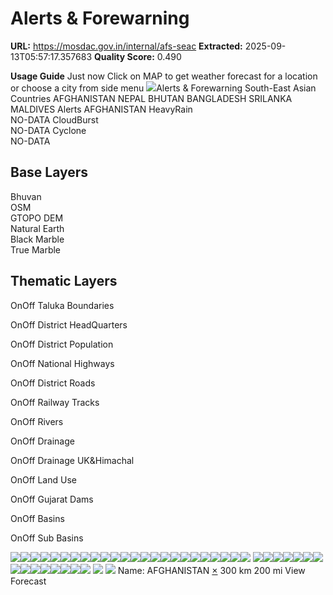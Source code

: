 # Alerts & Forewarning

**URL:** https://mosdac.gov.in/internal/afs-seac
**Extracted:** 2025-09-13T05:57:17.357683
**Quality Score:** 0.490

**Usage Guide** Just now
Click on MAP to get weather forecast for a location or choose a city from side menu
![](https://mosdac.gov.in/afs/static/media/MOSDAC_banner.44c7af18.png)Alerts & Forewarning
South-East Asian Countries
AFGHANISTAN NEPAL BHUTAN BANGLADESH SRILANKA MALDIVES
Alerts AFGHANISTAN
HeavyRain  
NO-DATA
CloudBurst  
NO-DATA
Cyclone  
NO-DATA
## Base Layers
Bhuvan  
OSM  
GTOPO DEM  
Natural Earth  
Black Marble  
True Marble  

## Thematic Layers
OnOff
Taluka Boundaries  

OnOff
District HeadQuarters  

OnOff
District Population  

OnOff
National Highways  

OnOff
District Roads  

OnOff
Railway Tracks  

OnOff
Rivers  

OnOff
Drainage  

OnOff
Drainage UK&Himachal  

OnOff
Land Use  

OnOff
Gujarat Dams  

OnOff
Basins  

OnOff
Sub Basins  

![](https://mosdac.gov.in/geoserver_2/worldview/wms?service=WMS&request=GetMap&layers=worldview%3ASAARC&styles=&format=image%2Fpng&transparent=true&version=1.1.1&width=256&height=256&srs=EPSG%3A4326&CQL_FILTER=name%3D'AFGHANISTAN'%20OR%20name%3D'AFGHANISTAN'&bbox=67.5,22.5,78.75,33.75)![](https://mosdac.gov.in/geoserver_2/worldview/wms?service=WMS&request=GetMap&layers=worldview%3ASAARC&styles=&format=image%2Fpng&transparent=true&version=1.1.1&width=256&height=256&srs=EPSG%3A4326&CQL_FILTER=name%3D'AFGHANISTAN'%20OR%20name%3D'AFGHANISTAN'&bbox=78.75,22.5,90,33.75)![](https://mosdac.gov.in/geoserver_2/worldview/wms?service=WMS&request=GetMap&layers=worldview%3ASAARC&styles=&format=image%2Fpng&transparent=true&version=1.1.1&width=256&height=256&srs=EPSG%3A4326&CQL_FILTER=name%3D'AFGHANISTAN'%20OR%20name%3D'AFGHANISTAN'&bbox=67.5,11.25,78.75,22.5)![](https://mosdac.gov.in/geoserver_2/worldview/wms?service=WMS&request=GetMap&layers=worldview%3ASAARC&styles=&format=image%2Fpng&transparent=true&version=1.1.1&width=256&height=256&srs=EPSG%3A4326&CQL_FILTER=name%3D'AFGHANISTAN'%20OR%20name%3D'AFGHANISTAN'&bbox=78.75,11.25,90,22.5)![](https://mosdac.gov.in/geoserver_2/worldview/wms?service=WMS&request=GetMap&layers=worldview%3ASAARC&styles=&format=image%2Fpng&transparent=true&version=1.1.1&width=256&height=256&srs=EPSG%3A4326&CQL_FILTER=name%3D'AFGHANISTAN'%20OR%20name%3D'AFGHANISTAN'&bbox=67.5,33.75,78.75,45)![](https://mosdac.gov.in/geoserver_2/worldview/wms?service=WMS&request=GetMap&layers=worldview%3ASAARC&styles=&format=image%2Fpng&transparent=true&version=1.1.1&width=256&height=256&srs=EPSG%3A4326&CQL_FILTER=name%3D'AFGHANISTAN'%20OR%20name%3D'AFGHANISTAN'&bbox=78.75,33.75,90,45)![](https://mosdac.gov.in/geoserver_2/worldview/wms?service=WMS&request=GetMap&layers=worldview%3ASAARC&styles=&format=image%2Fpng&transparent=true&version=1.1.1&width=256&height=256&srs=EPSG%3A4326&CQL_FILTER=name%3D'AFGHANISTAN'%20OR%20name%3D'AFGHANISTAN'&bbox=56.25,22.5,67.5,33.75)![](https://mosdac.gov.in/geoserver_2/worldview/wms?service=WMS&request=GetMap&layers=worldview%3ASAARC&styles=&format=image%2Fpng&transparent=true&version=1.1.1&width=256&height=256&srs=EPSG%3A4326&CQL_FILTER=name%3D'AFGHANISTAN'%20OR%20name%3D'AFGHANISTAN'&bbox=90,22.5,101.25,33.75)![](https://mosdac.gov.in/geoserver_2/worldview/wms?service=WMS&request=GetMap&layers=worldview%3ASAARC&styles=&format=image%2Fpng&transparent=true&version=1.1.1&width=256&height=256&srs=EPSG%3A4326&CQL_FILTER=name%3D'AFGHANISTAN'%20OR%20name%3D'AFGHANISTAN'&bbox=56.25,11.25,67.5,22.5)![](https://mosdac.gov.in/geoserver_2/worldview/wms?service=WMS&request=GetMap&layers=worldview%3ASAARC&styles=&format=image%2Fpng&transparent=true&version=1.1.1&width=256&height=256&srs=EPSG%3A4326&CQL_FILTER=name%3D'AFGHANISTAN'%20OR%20name%3D'AFGHANISTAN'&bbox=90,11.25,101.25,22.5)![](https://mosdac.gov.in/geoserver_2/worldview/wms?service=WMS&request=GetMap&layers=worldview%3ASAARC&styles=&format=image%2Fpng&transparent=true&version=1.1.1&width=256&height=256&srs=EPSG%3A4326&CQL_FILTER=name%3D'AFGHANISTAN'%20OR%20name%3D'AFGHANISTAN'&bbox=67.5,0,78.75,11.25)![](https://mosdac.gov.in/geoserver_2/worldview/wms?service=WMS&request=GetMap&layers=worldview%3ASAARC&styles=&format=image%2Fpng&transparent=true&version=1.1.1&width=256&height=256&srs=EPSG%3A4326&CQL_FILTER=name%3D'AFGHANISTAN'%20OR%20name%3D'AFGHANISTAN'&bbox=78.75,0,90,11.25)![](https://mosdac.gov.in/geoserver_2/worldview/wms?service=WMS&request=GetMap&layers=worldview%3ASAARC&styles=&format=image%2Fpng&transparent=true&version=1.1.1&width=256&height=256&srs=EPSG%3A4326&CQL_FILTER=name%3D'AFGHANISTAN'%20OR%20name%3D'AFGHANISTAN'&bbox=56.25,33.75,67.5,45)![](https://mosdac.gov.in/geoserver_2/worldview/wms?service=WMS&request=GetMap&layers=worldview%3ASAARC&styles=&format=image%2Fpng&transparent=true&version=1.1.1&width=256&height=256&srs=EPSG%3A4326&CQL_FILTER=name%3D'AFGHANISTAN'%20OR%20name%3D'AFGHANISTAN'&bbox=90,33.75,101.25,45)![](https://mosdac.gov.in/geoserver_2/worldview/wms?service=WMS&request=GetMap&layers=worldview%3ASAARC&styles=&format=image%2Fpng&transparent=true&version=1.1.1&width=256&height=256&srs=EPSG%3A4326&CQL_FILTER=name%3D'AFGHANISTAN'%20OR%20name%3D'AFGHANISTAN'&bbox=56.25,0,67.5,11.25)![](https://mosdac.gov.in/geoserver_2/worldview/wms?service=WMS&request=GetMap&layers=worldview%3ASAARC&styles=&format=image%2Fpng&transparent=true&version=1.1.1&width=256&height=256&srs=EPSG%3A4326&CQL_FILTER=name%3D'AFGHANISTAN'%20OR%20name%3D'AFGHANISTAN'&bbox=90,0,101.25,11.25)![](https://mosdac.gov.in/geoserver_2/worldview/wms?service=WMS&request=GetMap&layers=worldview%3ASAARC&styles=&format=image%2Fpng&transparent=true&version=1.1.1&width=256&height=256&srs=EPSG%3A4326&CQL_FILTER=name%3D'AFGHANISTAN'%20OR%20name%3D'AFGHANISTAN'&bbox=45,22.5,56.25,33.75)![](https://mosdac.gov.in/geoserver_2/worldview/wms?service=WMS&request=GetMap&layers=worldview%3ASAARC&styles=&format=image%2Fpng&transparent=true&version=1.1.1&width=256&height=256&srs=EPSG%3A4326&CQL_FILTER=name%3D'AFGHANISTAN'%20OR%20name%3D'AFGHANISTAN'&bbox=101.25,22.5,112.5,33.75)![](https://mosdac.gov.in/geoserver_2/worldview/wms?service=WMS&request=GetMap&layers=worldview%3ASAARC&styles=&format=image%2Fpng&transparent=true&version=1.1.1&width=256&height=256&srs=EPSG%3A4326&CQL_FILTER=name%3D'AFGHANISTAN'%20OR%20name%3D'AFGHANISTAN'&bbox=45,11.25,56.25,22.5)![](https://mosdac.gov.in/geoserver_2/worldview/wms?service=WMS&request=GetMap&layers=worldview%3ASAARC&styles=&format=image%2Fpng&transparent=true&version=1.1.1&width=256&height=256&srs=EPSG%3A4326&CQL_FILTER=name%3D'AFGHANISTAN'%20OR%20name%3D'AFGHANISTAN'&bbox=101.25,11.25,112.5,22.5)![](https://mosdac.gov.in/geoserver_2/worldview/wms?service=WMS&request=GetMap&layers=worldview%3ASAARC&styles=&format=image%2Fpng&transparent=true&version=1.1.1&width=256&height=256&srs=EPSG%3A4326&CQL_FILTER=name%3D'AFGHANISTAN'%20OR%20name%3D'AFGHANISTAN'&bbox=45,33.75,56.25,45)![](https://mosdac.gov.in/geoserver_2/worldview/wms?service=WMS&request=GetMap&layers=worldview%3ASAARC&styles=&format=image%2Fpng&transparent=true&version=1.1.1&width=256&height=256&srs=EPSG%3A4326&CQL_FILTER=name%3D'AFGHANISTAN'%20OR%20name%3D'AFGHANISTAN'&bbox=101.25,33.75,112.5,45)![](https://mosdac.gov.in/geoserver_2/worldview/wms?service=WMS&request=GetMap&layers=worldview%3ASAARC&styles=&format=image%2Fpng&transparent=true&version=1.1.1&width=256&height=256&srs=EPSG%3A4326&CQL_FILTER=name%3D'AFGHANISTAN'%20OR%20name%3D'AFGHANISTAN'&bbox=45,0,56.25,11.25)![](https://mosdac.gov.in/geoserver_2/worldview/wms?service=WMS&request=GetMap&layers=worldview%3ASAARC&styles=&format=image%2Fpng&transparent=true&version=1.1.1&width=256&height=256&srs=EPSG%3A4326&CQL_FILTER=name%3D'AFGHANISTAN'%20OR%20name%3D'AFGHANISTAN'&bbox=101.25,0,112.5,11.25)
![](https://bhuvan-vec1.nrsc.gov.in/bhuvan/gwc/service/wms?service=WMS&request=GetMap&layers=india3&styles=&format=image%2Fpng&transparent=true&version=1.1.1&width=256&height=256&srs=EPSG%3A4326&bbox=67.5,22.5,78.75,33.75)![](https://bhuvan-vec1.nrsc.gov.in/bhuvan/gwc/service/wms?service=WMS&request=GetMap&layers=india3&styles=&format=image%2Fpng&transparent=true&version=1.1.1&width=256&height=256&srs=EPSG%3A4326&bbox=67.5,33.75,78.75,45)![](https://bhuvan-vec1.nrsc.gov.in/bhuvan/gwc/service/wms?service=WMS&request=GetMap&layers=india3&styles=&format=image%2Fpng&transparent=true&version=1.1.1&width=256&height=256&srs=EPSG%3A4326&bbox=56.25,22.5,67.5,33.75)![](https://bhuvan-vec1.nrsc.gov.in/bhuvan/gwc/service/wms?service=WMS&request=GetMap&layers=india3&styles=&format=image%2Fpng&transparent=true&version=1.1.1&width=256&height=256&srs=EPSG%3A4326&bbox=78.75,22.5,90,33.75)![](https://bhuvan-vec1.nrsc.gov.in/bhuvan/gwc/service/wms?service=WMS&request=GetMap&layers=india3&styles=&format=image%2Fpng&transparent=true&version=1.1.1&width=256&height=256&srs=EPSG%3A4326&bbox=67.5,11.25,78.75,22.5)![](https://bhuvan-vec1.nrsc.gov.in/bhuvan/gwc/service/wms?service=WMS&request=GetMap&layers=india3&styles=&format=image%2Fpng&transparent=true&version=1.1.1&width=256&height=256&srs=EPSG%3A4326&bbox=56.25,33.75,67.5,45)![](https://bhuvan-vec1.nrsc.gov.in/bhuvan/gwc/service/wms?service=WMS&request=GetMap&layers=india3&styles=&format=image%2Fpng&transparent=true&version=1.1.1&width=256&height=256&srs=EPSG%3A4326&bbox=78.75,33.75,90,45)![](https://bhuvan-vec1.nrsc.gov.in/bhuvan/gwc/service/wms?service=WMS&request=GetMap&layers=india3&styles=&format=image%2Fpng&transparent=true&version=1.1.1&width=256&height=256&srs=EPSG%3A4326&bbox=56.25,11.25,67.5,22.5)![](https://bhuvan-vec1.nrsc.gov.in/bhuvan/gwc/service/wms?service=WMS&request=GetMap&layers=india3&styles=&format=image%2Fpng&transparent=true&version=1.1.1&width=256&height=256&srs=EPSG%3A4326&bbox=78.75,11.25,90,22.5)![](https://bhuvan-vec1.nrsc.gov.in/bhuvan/gwc/service/wms?service=WMS&request=GetMap&layers=india3&styles=&format=image%2Fpng&transparent=true&version=1.1.1&width=256&height=256&srs=EPSG%3A4326&bbox=45,22.5,56.25,33.75)![](https://bhuvan-vec1.nrsc.gov.in/bhuvan/gwc/service/wms?service=WMS&request=GetMap&layers=india3&styles=&format=image%2Fpng&transparent=true&version=1.1.1&width=256&height=256&srs=EPSG%3A4326&bbox=90,22.5,101.25,33.75)![](https://bhuvan-vec1.nrsc.gov.in/bhuvan/gwc/service/wms?service=WMS&request=GetMap&layers=india3&styles=&format=image%2Fpng&transparent=true&version=1.1.1&width=256&height=256&srs=EPSG%3A4326&bbox=45,33.75,56.25,45)![](https://bhuvan-vec1.nrsc.gov.in/bhuvan/gwc/service/wms?service=WMS&request=GetMap&layers=india3&styles=&format=image%2Fpng&transparent=true&version=1.1.1&width=256&height=256&srs=EPSG%3A4326&bbox=90,33.75,101.25,45)![](https://bhuvan-vec1.nrsc.gov.in/bhuvan/gwc/service/wms?service=WMS&request=GetMap&layers=india3&styles=&format=image%2Fpng&transparent=true&version=1.1.1&width=256&height=256&srs=EPSG%3A4326&bbox=45,11.25,56.25,22.5)![](https://bhuvan-vec1.nrsc.gov.in/bhuvan/gwc/service/wms?service=WMS&request=GetMap&layers=india3&styles=&format=image%2Fpng&transparent=true&version=1.1.1&width=256&height=256&srs=EPSG%3A4326&bbox=90,11.25,101.25,22.5)
![](https://mosdac.gov.in/afs/country)
![](https://mosdac.gov.in/afs/country)
Name: AFGHANISTAN
[×](https://mosdac.gov.in/afs/country#close)
[](https://mosdac.gov.in/afs/country "Home")
[](https://mosdac.gov.in/afs/country "View Fullscreen")
[](https://mosdac.gov.in/afs/country "Show me where I am")
300 km
200 mi
View Forecast
